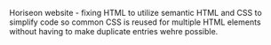 Horiseon website - fixing HTML to utilize semantic HTML and CSS to simplify code so common CSS is reused for multiple HTML elements 
without having to make duplicate entries wehre possible.
